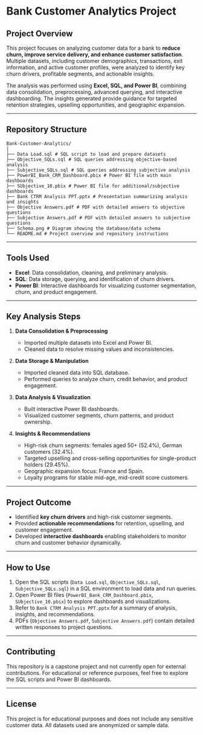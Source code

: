# Bank Customer Analytics Project

## Project Overview
This project focuses on analyzing customer data for a bank to **reduce churn, improve service delivery, and enhance customer satisfaction**. Multiple datasets, including customer demographics, transactions, exit information, and active customer profiles, were analyzed to identify key churn drivers, profitable segments, and actionable insights.  

The analysis was performed using **Excel, SQL, and Power BI**, combining data consolidation, preprocessing, advanced querying, and interactive dashboarding. The insights generated provide guidance for targeted retention strategies, upselling opportunities, and geographic expansion.

---

## Repository Structure

```plaintext
Bank-Customer-Analytics/
│
├── Data Load.sql # SQL script to load and prepare datasets
├── Objective_SQLs.sql # SQL queries addressing objective-based analysis
├── Subjective_SQLs.sql # SQL queries addressing subjective analysis
├── PowerBI_Bank_CRM_Dashboard.pbix # Power BI file with main dashboards
├── SUbjective_10.pbix # Power BI file for additional/subjective dashboards
├── Bank CTRM Analysis PPT.pptx # Presentation summarizing analysis and insights
├── Objective Answers.pdf # PDF with detailed answers to objective questions
├── Subjective Answers.pdf # PDF with detailed answers to subjective questions
├── Schema.png # Diagram showing the database/data schema
└── README.md # Project overview and repository instructions
```

---

## Tools Used
- **Excel**: Data consolidation, cleaning, and preliminary analysis.  
- **SQL**: Data storage, querying, and identification of churn drivers.  
- **Power BI**: Interactive dashboards for visualizing customer segmentation, churn, and product engagement.  

---

## Key Analysis Steps
1. **Data Consolidation & Preprocessing**
   - Imported multiple datasets into Excel and Power BI.
   - Cleaned data to resolve missing values and inconsistencies.

2. **Data Storage & Manipulation**
   - Imported cleaned data into SQL database.
   - Performed queries to analyze churn, credit behavior, and product engagement.

3. **Data Analysis & Visualization**
   - Built interactive Power BI dashboards.
   - Visualized customer segments, churn patterns, and product ownership.

4. **Insights & Recommendations**
   - High-risk churn segments: females aged 50+ (52.4%), German customers (32.4%).  
   - Targeted upselling and cross-selling opportunities for single-product holders (29.45%).  
   - Geographic expansion focus: France and Spain.  
   - Loyalty programs for stable mid-age, mid-credit score customers.  

---

## Project Outcome
- Identified **key churn drivers** and high-risk customer segments.  
- Provided **actionable recommendations** for retention, upselling, and customer engagement.  
- Developed **interactive dashboards** enabling stakeholders to monitor churn and customer behavior dynamically.  

---

## How to Use
1. Open the SQL scripts (`Data Load.sql`, `Objective_SQLs.sql`, `Subjective_SQLs.sql`) in a SQL environment to load data and run queries.  
2. Open Power BI files (`PowerBI_Bank_CRM_Dashboard.pbix`, `SUbjective_10.pbix`) to explore dashboards and visualizations.  
3. Refer to `Bank CTRM Analysis PPT.pptx` for a summary of analysis, insights, and recommendations.  
4. PDFs (`Objective Answers.pdf`, `Subjective Answers.pdf`) contain detailed written responses to project questions.  

---

## Contributing
This repository is a capstone project and not currently open for external contributions. For educational or reference purposes, feel free to explore the SQL scripts and Power BI dashboards.  

---

## License
This project is for educational purposes and does not include any sensitive customer data. All datasets used are anonymized or sample data.
